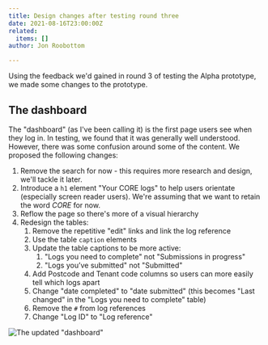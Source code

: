 ```yaml
---
title: Design changes after testing round three
date: 2021-08-16T23:00:00Z
related:
  items: []
author: Jon Roobottom

---
```

Using the feedback we'd gained in round 3 of testing the Alpha prototype, we made some changes to the prototype.

## The dashboard

The "dashboard" (as I've been calling it) is the first page users see when they log in. In testing, we found that it was generally well understood. However, there was some confusion around some of the content. We proposed the following changes:

1. Remove the search for now - this requires more research and design, we'll tackle it later.
2. Introduce a `h1` element "Your CORE logs" to help users orientate (especially screen reader users). We're assuming that we want to retain the word _CORE_ for now.
3. Reflow the page so there's more of a visual hierarchy
4. Redesign the tables:
   1. Remove the repetitive "edit" links and link the log reference
   2. Use the table `caption` elements
   3. Update the table captions to be more active:
      1. "Logs you need to complete" not "Submissions in progress"
      2. "Logs you’ve submitted" not "Submitted"
   4. Add Postcode and Tenant code columns so users can more easily tell which logs apart
   5. Change "date completed" to "date submitted" (this becomes "Last changed" in the "Logs you need to complete" table)
   6. Remove the `#` from log references
   7. Change "Log ID" to "Log reference"

![](/app/images/2021-08-17-dashboard-with-incomplete-logs.png 'The updated "dashboard"')